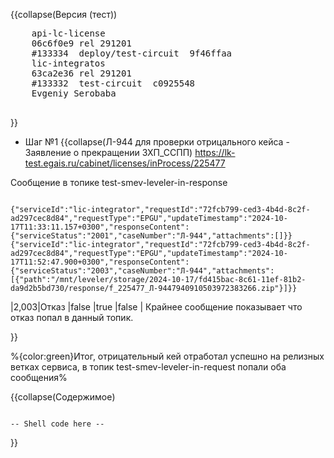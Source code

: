 <!-- #region(collapsed) [NAME] -->
{{collapse(Версия (тест))
<pre>
    api-lc-license
    06c6f0e9 rel 291201
    #133334  deploy/test-circuit  9f46ffaa
    lic-integratos
    63ca2e36 rel 291201
    #133332  test-circuit  c0925548 
    Evgeniy Serobaba

</pre>
}}
<!-- #endregion --> 

<!-- #region(collapsed) [NAME] -->
* Шаг №1
{{collapse(Л-944 для проверки отрицального кейса - Заявление о прекращении ЗХП_ССПП)
https://lk-test.egais.ru/cabinet/licenses/inProcess/225477

Сообщение в топике test-smev-leveler-in-response
<pre><code class='json'>
{"serviceId":"lic-integrator","requestId":"72fcb799-ced3-4b4d-8c2f-ad297cec8d84","requestType":"EPGU","updateTimestamp":"2024-10-17T11:33:11.157+0300","responseContent":{"serviceStatus":"2001","caseNumber":"Л-944","attachments":[]}}
{"serviceId":"lic-integrator","requestId":"72fcb799-ced3-4b4d-8c2f-ad297cec8d84","requestType":"EPGU","updateTimestamp":"2024-10-17T11:52:47.900+0300","responseContent":{"serviceStatus":"2003","caseNumber":"Л-944","attachments":[{"path":"/mnt/leveler/storage/2024-10-17/fd415bac-8c61-11ef-81b2-da9d2b5bd730/response/f_225477_Л-9447940910503972383266.zip"}]}}
</code></pre>
|2,003|Отказ                                                       |false         |true           |false    |
Крайнее сообщение показывает что отказ попал в данный топик.
<!-- #endregion --> 
}}
<!-- #endregion --> 
%{color:green}Итог, отрицательный кей отработал успешно на релизных ветках сервиса, в топик test-smev-leveler-in-request попали оба сообщения%


<!-- #region(collapsed) [NAME] -->
{{collapse(Содержимое)
<pre><code class='shell'>
-- Shell code here --
</code></pre>
}}
<!-- #endregion --> 